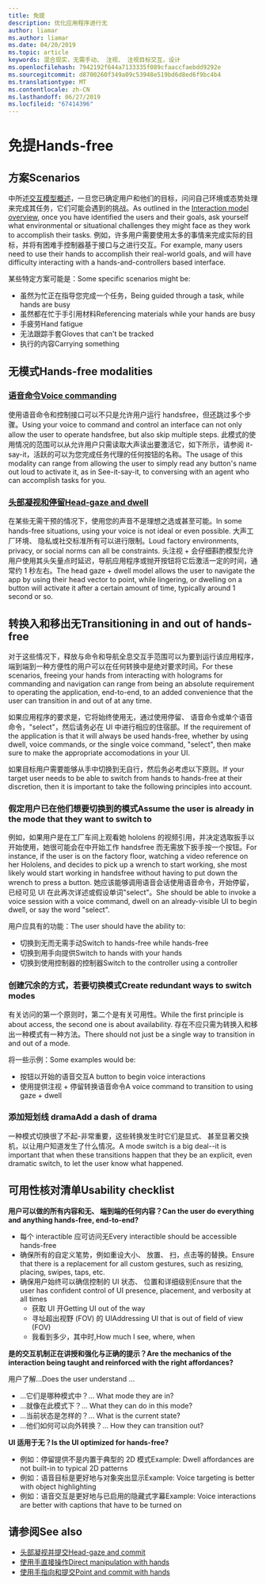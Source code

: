 ```yaml
---
title: 免提
description: 优化应用程序进行无
author: liamar
ms.author: liamar
ms.date: 04/20/2019
ms.topic: article
keywords: 混合现实，无需手动、 注视、 注视目标交互，设计
ms.openlocfilehash: 7942192f644a7133335f089cfaaccfaebdd9292e
ms.sourcegitcommit: d8700260f349a09c53948e519bd6d8ed6f9bc4b4
ms.translationtype: MT
ms.contentlocale: zh-CN
ms.lasthandoff: 06/27/2019
ms.locfileid: "67414396"
---
```

# <a name="hands-free"></a><span data-ttu-id="0f42d-104">免提</span><span class="sxs-lookup"><span data-stu-id="0f42d-104">Hands-free</span></span>



## <a name="scenarios"></a><span data-ttu-id="0f42d-105">方案</span><span class="sxs-lookup"><span data-stu-id="0f42d-105">Scenarios</span></span>

<span data-ttu-id="0f42d-106">中所述[交互模型概述](interaction-fundamentals.md)，一旦您已确定用户和他们的目标，问问自己环境或态势处理来完成其任务，它们可能会遇到的挑战。</span><span class="sxs-lookup"><span data-stu-id="0f42d-106">As outlined in the [Interaction model overview](interaction-fundamentals.md), once you have identified the users and their goals, ask yourself what environmental or situational challenges they might face as they work to accomplish their tasks.</span></span> <span data-ttu-id="0f42d-107">例如，许多用户需要使用太多的事情来完成实际的目标，并将有困难手控制器基于接口与之进行交互。</span><span class="sxs-lookup"><span data-stu-id="0f42d-107">For example, many users need to use their hands to accomplish their real-world goals, and will have difficulty interacting with a hands-and-controllers based interface.</span></span> 

<span data-ttu-id="0f42d-108">某些特定方案可能是：</span><span class="sxs-lookup"><span data-stu-id="0f42d-108">Some specific scenarios might be:</span></span> 
* <span data-ttu-id="0f42d-109">虽然为忙正在指导您完成一个任务，</span><span class="sxs-lookup"><span data-stu-id="0f42d-109">Being guided through a task, while hands are busy</span></span>
* <span data-ttu-id="0f42d-110">虽然都在忙于手引用材料</span><span class="sxs-lookup"><span data-stu-id="0f42d-110">Referencing materials while your hands are busy</span></span>
* <span data-ttu-id="0f42d-111">手疲劳</span><span class="sxs-lookup"><span data-stu-id="0f42d-111">Hand fatigue</span></span>
* <span data-ttu-id="0f42d-112">无法跟踪手套</span><span class="sxs-lookup"><span data-stu-id="0f42d-112">Gloves that can't be tracked</span></span>
* <span data-ttu-id="0f42d-113">执行的内容</span><span class="sxs-lookup"><span data-stu-id="0f42d-113">Carrying something</span></span>


## <a name="hands-free-modalities"></a><span data-ttu-id="0f42d-114">无模式</span><span class="sxs-lookup"><span data-stu-id="0f42d-114">Hands-free modalities</span></span>

### <a name="voice-commandingvoice-designmd"></a>[<span data-ttu-id="0f42d-115">语音命令</span><span class="sxs-lookup"><span data-stu-id="0f42d-115">Voice commanding</span></span>](voice-design.md)

<span data-ttu-id="0f42d-116">使用语音命令和控制接口可以不只是允许用户运行 handsfree，但还跳过多个步骤。</span><span class="sxs-lookup"><span data-stu-id="0f42d-116">Using your voice to command and control an interface can not only allow the user to operate handsfree, but also skip multiple steps.</span></span> <span data-ttu-id="0f42d-117">此模式的使用情况的范围可以从允许用户只需读取大声读出要激活它，如下所示，请参阅 it-say-it，活跃的可以为您完成任务代理的任何按钮的名称。</span><span class="sxs-lookup"><span data-stu-id="0f42d-117">The usage of this modality can range from allowing the user to simply read any button's name out loud to activate it, as in See-it-say-it, to conversing with an agent who can accomplish tasks for you.</span></span>



### <a name="head-gaze-and-dwellgaze-and-dwellmd"></a>[<span data-ttu-id="0f42d-118">头部凝视和停留</span><span class="sxs-lookup"><span data-stu-id="0f42d-118">Head-gaze and dwell</span></span>](gaze-and-dwell.md)

<span data-ttu-id="0f42d-119">在某些无需干预的情况下，使用您的声音不是理想之选或甚至可能。</span><span class="sxs-lookup"><span data-stu-id="0f42d-119">In some hands-free situations, using your voice is not ideal or even possible.</span></span> <span data-ttu-id="0f42d-120">大声工厂环境、 隐私或社交标准所有可以进行限制。</span><span class="sxs-lookup"><span data-stu-id="0f42d-120">Loud factory environments, privacy, or social norms can all be constraints.</span></span> <span data-ttu-id="0f42d-121">头注视 + 会仔细斟酌模型允许用户使用其头矢量点时延迟，导航应用程序或抛开按钮将它后激活一定的时间，通常约 1 秒左右。</span><span class="sxs-lookup"><span data-stu-id="0f42d-121">The head gaze + dwell model allows the user to navigate the app by using their head vector to point, while lingering, or dwelling on a button will activate it after a certain amount of time, typically around 1 second or so.</span></span> 


## <a name="transitioning-in-and-out-of-hands-free"></a><span data-ttu-id="0f42d-122">转换入和移出无</span><span class="sxs-lookup"><span data-stu-id="0f42d-122">Transitioning in and out of hands-free</span></span>

<span data-ttu-id="0f42d-123">对于这些情况下，释放与命令和导航全息交互手范围可以为要到运行该应用程序，端到端到一种方便性的用户可以在任何转换中是绝对要求时间。</span><span class="sxs-lookup"><span data-stu-id="0f42d-123">For these scenarios, freeing your hands from interacting with holograms for commanding and navigation can range from being an absolute requirement to operating the application, end-to-end, to an added convenience that the user can transition in and out of at any time.</span></span> 

<span data-ttu-id="0f42d-124">如果应用程序的要求是，它将始终使用无，通过使用停留、 语音命令或单个语音命令，"select"，然后请务必在 UI 中进行相应的住宿部。</span><span class="sxs-lookup"><span data-stu-id="0f42d-124">If the requirement of the application is that it will always be used hands-free, whether by using dwell, voice commands, or the single voice command, "select", then make sure to make the appropriate accomodations in your UI.</span></span> 

<span data-ttu-id="0f42d-125">如果目标用户需要能够从手中切换到无自行，然后务必考虑以下原则。</span><span class="sxs-lookup"><span data-stu-id="0f42d-125">If your target user needs to be able to switch from hands to hands-free at their discretion, then it is important to take the following principles into account.</span></span>

### <a name="assume-the-user-is-already-in-the-mode-that-they-want-to-switch-to"></a><span data-ttu-id="0f42d-126">假定用户已在他们想要切换到的模式</span><span class="sxs-lookup"><span data-stu-id="0f42d-126">Assume the user is already in the mode that they want to switch to</span></span>
<span data-ttu-id="0f42d-127">例如，如果用户是在工厂车间上观看她 hololens 的视频引用，并决定选取扳手以开始使用，她很可能会在中开始工作 handsfree 而无需放下扳手按一个按钮。</span><span class="sxs-lookup"><span data-stu-id="0f42d-127">For instance, if the user is on the factory floor, watching a video reference on her Hololens, and decides to pick up a wrench to start working, she most likely would start working in handsfree without having to put down the wrench to press a button.</span></span> <span data-ttu-id="0f42d-128">她应该能够调用语音会话使用语音命令，开始停留，已经可见 UI 在此再次详述或假设单词"select"。</span><span class="sxs-lookup"><span data-stu-id="0f42d-128">She should be able to invoke a voice session with a voice command, dwell on an already-visible UI to begin dwell, or say the word "select".</span></span>

<span data-ttu-id="0f42d-129">用户应具有的功能：</span><span class="sxs-lookup"><span data-stu-id="0f42d-129">The user should have the ability to:</span></span> 
* <span data-ttu-id="0f42d-130">切换到无而无需手动</span><span class="sxs-lookup"><span data-stu-id="0f42d-130">Switch to hands-free while hands-free</span></span>
* <span data-ttu-id="0f42d-131">切换到用手向提供</span><span class="sxs-lookup"><span data-stu-id="0f42d-131">Switch to hands with your hands</span></span>
* <span data-ttu-id="0f42d-132">切换到使用控制器的控制器</span><span class="sxs-lookup"><span data-stu-id="0f42d-132">Switch to the controller using a controller</span></span> 

### <a name="create-redundant-ways-to-switch-modes"></a><span data-ttu-id="0f42d-133">创建冗余的方式，若要切换模式</span><span class="sxs-lookup"><span data-stu-id="0f42d-133">Create redundant ways to switch modes</span></span>
<span data-ttu-id="0f42d-134">有关访问的第一个原则时，第二个是有关可用性。</span><span class="sxs-lookup"><span data-stu-id="0f42d-134">While the first principle is about access, the second one is about availability.</span></span> <span data-ttu-id="0f42d-135">存在不应只需为转换入和移出一种模式有一种方法。</span><span class="sxs-lookup"><span data-stu-id="0f42d-135">There should not just be a single way to transition in and out of a mode.</span></span> 

<span data-ttu-id="0f42d-136">将一些示例：</span><span class="sxs-lookup"><span data-stu-id="0f42d-136">Some examples would be:</span></span> 
* <span data-ttu-id="0f42d-137">按钮以开始的语音交互</span><span class="sxs-lookup"><span data-stu-id="0f42d-137">A button to begin voice interactions</span></span>
* <span data-ttu-id="0f42d-138">使用提供注视 + 停留转换语音命令</span><span class="sxs-lookup"><span data-stu-id="0f42d-138">A voice command to transition to using gaze + dwell</span></span>

### <a name="add-a-dash-of-drama"></a><span data-ttu-id="0f42d-139">添加短划线 drama</span><span class="sxs-lookup"><span data-stu-id="0f42d-139">Add a dash of drama</span></span>
<span data-ttu-id="0f42d-140">一种模式切换很了不起-非常重要，这些转换发生时它们是显式、 甚至显著交换机，以让用户知道发生了什么情况。</span><span class="sxs-lookup"><span data-stu-id="0f42d-140">A mode switch is a big deal--it is important that when these transitions happen that they be an explicit, even dramatic switch, to let the user know what happened.</span></span> 


## <a name="usability-checklist"></a><span data-ttu-id="0f42d-141">可用性核对清单</span><span class="sxs-lookup"><span data-stu-id="0f42d-141">Usability checklist</span></span>

<span data-ttu-id="0f42d-142">**用户可以做的所有内容和无、 端到端的任何内容？**</span><span class="sxs-lookup"><span data-stu-id="0f42d-142">**Can the user do everything and anything hands-free, end-to-end?**</span></span>
* <span data-ttu-id="0f42d-143">每个 interactible 应可访问无</span><span class="sxs-lookup"><span data-stu-id="0f42d-143">Every interactible should be accessible hands-free</span></span>
* <span data-ttu-id="0f42d-144">确保所有的自定义笔势，例如重设大小、 放置、 扫，点击等的替换。</span><span class="sxs-lookup"><span data-stu-id="0f42d-144">Ensure that there is a replacement for all custom gestures, such as resizing, placing, swipes, taps, etc.</span></span>
* <span data-ttu-id="0f42d-145">确保用户始终可以确信控制的 UI 状态、 位置和详细级别</span><span class="sxs-lookup"><span data-stu-id="0f42d-145">Ensure that the user has confident control of UI presence, placement, and verbosity at all times</span></span>
    * <span data-ttu-id="0f42d-146">获取 UI 开</span><span class="sxs-lookup"><span data-stu-id="0f42d-146">Getting UI out of the way</span></span>
    * <span data-ttu-id="0f42d-147">寻址超出视野 (FOV) 的 UI</span><span class="sxs-lookup"><span data-stu-id="0f42d-147">Addressing UI that is out of field of view (FOV)</span></span>
    * <span data-ttu-id="0f42d-148">我看到多少，其中时,</span><span class="sxs-lookup"><span data-stu-id="0f42d-148">How much I see, where, when</span></span>

<span data-ttu-id="0f42d-149">**是的交互机制正在讲授和强化与正确的提示？**</span><span class="sxs-lookup"><span data-stu-id="0f42d-149">**Are the mechanics of the interaction being taught and reinforced with the right affordances?**</span></span>

<span data-ttu-id="0f42d-150">用户了解...</span><span class="sxs-lookup"><span data-stu-id="0f42d-150">Does the user understand ...</span></span>
* <span data-ttu-id="0f42d-151">...它们是哪种模式中？</span><span class="sxs-lookup"><span data-stu-id="0f42d-151">... What mode they are in?</span></span>
* <span data-ttu-id="0f42d-152">...就像在此模式下？</span><span class="sxs-lookup"><span data-stu-id="0f42d-152">... What they can do in this mode?</span></span>
* <span data-ttu-id="0f42d-153">...当前状态是怎样的？</span><span class="sxs-lookup"><span data-stu-id="0f42d-153">... What is the current state?</span></span>
* <span data-ttu-id="0f42d-154">...他们如何可以向外转换？</span><span class="sxs-lookup"><span data-stu-id="0f42d-154">... How they can transition out?</span></span>
    
<span data-ttu-id="0f42d-155">**UI 适用于无？**</span><span class="sxs-lookup"><span data-stu-id="0f42d-155">**Is the UI optimized for hands-free?**</span></span>   

* <span data-ttu-id="0f42d-156">例如：停留提供不是内置于典型的 2D 模式</span><span class="sxs-lookup"><span data-stu-id="0f42d-156">Example: Dwell affordances are not built-in to typical 2D patterns</span></span>
* <span data-ttu-id="0f42d-157">例如：语音目标是更好地与对象突出显示</span><span class="sxs-lookup"><span data-stu-id="0f42d-157">Example: Voice targeting is better with object highlighting</span></span>
* <span data-ttu-id="0f42d-158">例如：语音交互是更好地与已启用的隐藏式字幕</span><span class="sxs-lookup"><span data-stu-id="0f42d-158">Example: Voice interactions are better with captions that have to be turned on</span></span>


## <a name="see-also"></a><span data-ttu-id="0f42d-159">请参阅</span><span class="sxs-lookup"><span data-stu-id="0f42d-159">See also</span></span>
* [<span data-ttu-id="0f42d-160">头部凝视并提交</span><span class="sxs-lookup"><span data-stu-id="0f42d-160">Head-gaze and commit</span></span>](gaze-and-commit.md)
* [<span data-ttu-id="0f42d-161">使用手直接操作</span><span class="sxs-lookup"><span data-stu-id="0f42d-161">Direct manipulation with hands</span></span>](direct-manipulation.md)
* [<span data-ttu-id="0f42d-162">使用手指向和提交</span><span class="sxs-lookup"><span data-stu-id="0f42d-162">Point and commit with hands</span></span>](point-and-commit.md)

